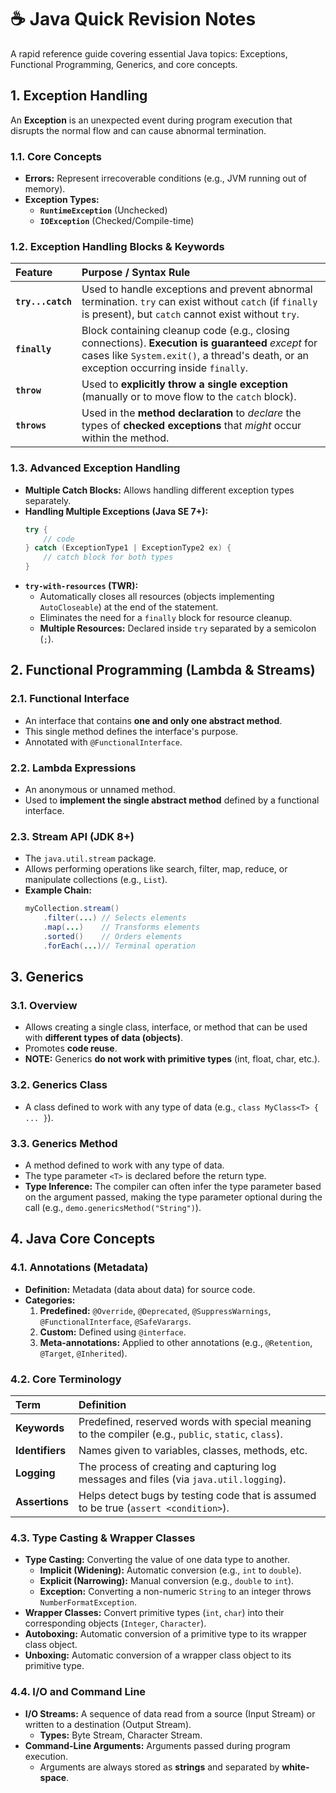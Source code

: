 # ☕ Java Quick Revision Notes

A rapid reference guide covering essential Java topics: Exceptions, Functional Programming, Generics, and core concepts.

## 1\. Exception Handling

An **Exception** is an unexpected event during program execution that disrupts the normal flow and can cause abnormal termination.

### 1.1. Core Concepts

  * **Errors:** Represent irrecoverable conditions (e.g., JVM running out of memory).
  * **Exception Types:**
      * **`RuntimeException`** (Unchecked)
      * **`IOException`** (Checked/Compile-time)

### 1.2. Exception Handling Blocks & Keywords

| Feature | Purpose / Syntax Rule |
| :--- | :--- |
| **`try...catch`** | Used to handle exceptions and prevent abnormal termination. `try` can exist without `catch` (if `finally` is present), but `catch` cannot exist without `try`. |
| **`finally`** | Block containing cleanup code (e.g., closing connections). **Execution is guaranteed** *except* for cases like `System.exit()`, a thread's death, or an exception occurring inside `finally`. |
| **`throw`** | Used to **explicitly throw a single exception** (manually or to move flow to the `catch` block). |
| **`throws`** | Used in the **method declaration** to *declare* the types of **checked exceptions** that *might* occur within the method. |

### 1.3. Advanced Exception Handling

  * **Multiple Catch Blocks:** Allows handling different exception types separately.
  * **Handling Multiple Exceptions (Java SE 7+):**
    ```java
    try {
        // code
    } catch (ExceptionType1 | ExceptionType2 ex) {
        // catch block for both types
    }
    ```
  * **`try-with-resources` (TWR):**
      * Automatically closes all resources (objects implementing `AutoCloseable`) at the end of the statement.
      * Eliminates the need for a `finally` block for resource cleanup.
      * **Multiple Resources:** Declared inside `try` separated by a semicolon (`;`).

## 2\. Functional Programming (Lambda & Streams)

### 2.1. Functional Interface

  * An interface that contains **one and only one abstract method**.
  * This single method defines the interface's purpose.
  * Annotated with `@FunctionalInterface`.

### 2.2. Lambda Expressions

  * An anonymous or unnamed method.
  * Used to **implement the single abstract method** defined by a functional interface.

### 2.3. Stream API (JDK 8+)

  * The `java.util.stream` package.
  * Allows performing operations like search, filter, map, reduce, or manipulate collections (e.g., `List`).
  * **Example Chain:**
    ```java
    myCollection.stream()
        .filter(...) // Selects elements
        .map(...)    // Transforms elements
        .sorted()    // Orders elements
        .forEach(...)// Terminal operation
    ```

## 3\. Generics

### 3.1. Overview

  * Allows creating a single class, interface, or method that can be used with **different types of data (objects)**.
  * Promotes **code reuse**.
  * **NOTE:** Generics **do not work with primitive types** (int, float, char, etc.).

### 3.2. Generics Class

  * A class defined to work with any type of data (e.g., `class MyClass<T> { ... }`).

### 3.3. Generics Method

  * A method defined to work with any type of data.
  * The type parameter `<T>` is declared before the return type.
  * **Type Inference:** The compiler can often infer the type parameter based on the argument passed, making the type parameter optional during the call (e.g., `demo.genericsMethod("String")`).

## 4\. Java Core Concepts

### 4.1. Annotations (Metadata)

  * **Definition:** Metadata (data about data) for source code.
  * **Categories:**
    1.  **Predefined:** `@Override`, `@Deprecated`, `@SuppressWarnings`, `@FunctionalInterface`, `@SafeVarargs`.
    2.  **Custom:** Defined using `@interface`.
    3.  **Meta-annotations:** Applied to other annotations (e.g., `@Retention`, `@Target`, `@Inherited`).

### 4.2. Core Terminology

| Term | Definition |
| :--- | :--- |
| **Keywords** | Predefined, reserved words with special meaning to the compiler (e.g., `public`, `static`, `class`). |
| **Identifiers** | Names given to variables, classes, methods, etc. |
| **Logging** | The process of creating and capturing log messages and files (via `java.util.logging`). |
| **Assertions** | Helps detect bugs by testing code that is assumed to be true (`assert <condition>`). |

### 4.3. Type Casting & Wrapper Classes

  * **Type Casting:** Converting the value of one data type to another.
      * **Implicit (Widening):** Automatic conversion (e.g., `int` to `double`).
      * **Explicit (Narrowing):** Manual conversion (e.g., `double` to `int`).
      * **Exception:** Converting a non-numeric `String` to an integer throws `NumberFormatException`.
  * **Wrapper Classes:** Convert primitive types (`int`, `char`) into their corresponding objects (`Integer`, `Character`).
  * **Autoboxing:** Automatic conversion of a primitive type to its wrapper class object.
  * **Unboxing:** Automatic conversion of a wrapper class object to its primitive type.

### 4.4. I/O and Command Line

  * **I/O Streams:** A sequence of data read from a source (Input Stream) or written to a destination (Output Stream).
      * **Types:** Byte Stream, Character Stream.
  * **Command-Line Arguments:** Arguments passed during program execution.
      * Arguments are always stored as **strings** and separated by **white-space**.
